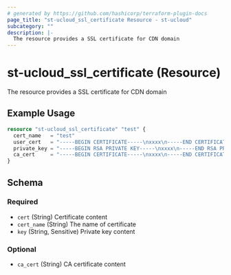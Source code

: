 ```yaml
---
# generated by https://github.com/hashicorp/terraform-plugin-docs
page_title: "st-ucloud_ssl_certificate Resource - st-ucloud"
subcategory: ""
description: |-
  The resource provides a SSL certificate for CDN domain
---
```


# st-ucloud_ssl_certificate (Resource)

The resource provides a SSL certificate for CDN domain

## Example Usage

```terraform
resource "st-ucloud_ssl_certificate" "test" {
  cert_name   = "test"
  user_cert   = "-----BEGIN CERTIFICATE-----\nxxxx\n-----END CERTIFICATE-----\n"
  private_key = "-----BEGIN RSA PRIVATE KEY-----\nxxxx\n-----END RSA PRIVATE KEY-----\n"
  ca_cert     = "-----BEGIN CERTIFICATE-----\nxxxx\n-----END CERTIFICATE-----\n"
}
```

<!-- schema generated by tfplugindocs -->
## Schema

### Required

- `cert` (String) Certificate content
- `cert_name` (String) The name of certificate
- `key` (String, Sensitive) Private key content

### Optional

- `ca_cert` (String) CA certificate content

